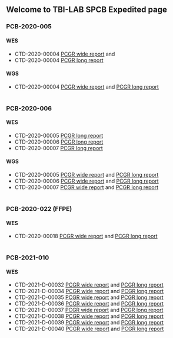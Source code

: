 ## Welcome to TBI-LAB SPCB Expedited page

### PCB-2020-005
#### WES
* CTD-2020-00004 [PCGR wide report](PCB-2020-005_CTD-2020-00004.pcgr_acmg.grch37.flexdb.html) and 
* CTD-2020-00004 [PCGR long report](PCB-2020-005_CTD-2020-00004.pcgr_acmg.grch37.html)

#### WGS
* CTD-2020-00004 [PCGR wide report](PCB-2020-005.WGS.PASSED.pcgr_acmg.grch37.flexdb.html) 
and [PCGR long report](PCB-2020-005.WGS.PASSED.pcgr_acmg.grch37.html)
<br/><br/> 

### PCB-2020-006
#### WES
* CTD-2020-00005 [PCGR long report](PCB-2020-006-CTD-2020-00005.pcgr_acmg.grch37.html) 
* CTD-2020-00006 [PCGR long report](PCB-2020-006-CTD-2020-00006.pcgr_acmg.grch37.html) 
* CTD-2020-00007 [PCGR long report](PCB-2020-006-CTD-2020-00007.pcgr_acmg.grch37.html) 

#### WGS
* CTD-2020-00005 [PCGR wide report](PCB-2020-006-CTD-2020-00005_WGS.pcgr_acmg.grch37.flexdb.html) and [PCGR long report]()
* CTD-2020-00006 [PCGR wide report](PCB-2020-006-CTD-2020-00006_WGS.pcgr_acmg.grch37.flexdb.html) and [PCGR long report]()
* CTD-2020-00007 [PCGR wide report](PCB-2020-006-CTD-2020-00007_WGS.pcgr_acmg.grch37.flexdb.html) and [PCGR long report]()
<br/><br/>

### PCB-2020-022 (FFPE)
#### WES
* CTD-2020-00018 [PCGR wide report](PCB-2020-022.pcgr_acmg.grch37.flexdb.html) and [PCGR long report](PCB-2020-022.pcgr_acmg.grch37.html)
<br/><br/>

### PCB-2021-010
#### WES
* CTD-2021-D-00032 [PCGR wide report](WES_PCB-2021-010-CTD-2021-D-00032.pcgr_acmg.grch37.flexdb.html) and [PCGR long report](WES_PCB-2021-010-CTD-2021-D-00032.pcgr_acmg.grch37.html)
* CTD-2021-D-00034 [PCGR wide report](WES_PCB-2021-010-CTD-2021-D-00034.pcgr_acmg.grch37.flexdb.html) and [PCGR long report](WES_PCB-2021-010-CTD-2021-D-00034.pcgr_acmg.grch37.html)
* CTD-2021-D-00035 [PCGR wide report](WES_PCB-2021-010-CTD-2021-D-00035.pcgr_acmg.grch37.flexdb.html) and [PCGR long report](WES_PCB-2021-010-CTD-2021-D-00035.pcgr_acmg.grch37.html)
* CTD-2021-D-00036 [PCGR wide report](WES_PCB-2021-010-CTD-2021-D-00036.pcgr_acmg.grch37.flexdb.html) and [PCGR long report](WES_PCB-2021-010-CTD-2021-D-00036.pcgr_acmg.grch37.html)
* CTD-2021-D-00037 [PCGR wide report](WES_PCB-2021-010-CTD-2021-D-00037.pcgr_acmg.grch37.flexdb.html) and [PCGR long report](WES_PCB-2021-010-CTD-2021-D-00037.pcgr_acmg.grch37.html)
* CTD-2021-D-00038 [PCGR wide report](WES_PCB-2021-010-CTD-2021-D-00038.pcgr_acmg.grch37.flexdb.html) and [PCGR long report](WES_PCB-2021-010-CTD-2021-D-00038.pcgr_acmg.grch37.html)
* CTD-2021-D-00039 [PCGR wide report](WES_PCB-2021-010-CTD-2021-D-00039.pcgr_acmg.grch37.flexdb.html) and [PCGR long report](WES_PCB-2021-010-CTD-2021-D-00039.pcgr_acmg.grch37.html)
* CTD-2021-D-00040 [PCGR wide report](WES_PCB-2021-010-CTD-2021-D-00040.pcgr_acmg.grch37.flexdb.html) and [PCGR long report](WES_PCB-2021-010-CTD-2021-D-00040.pcgr_acmg.grch37.html)
<br/><br/>

